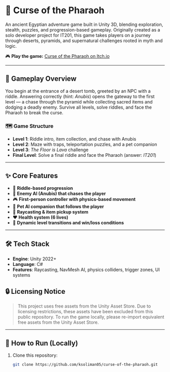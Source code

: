 # 🏺 Curse of the Pharaoh

An ancient Egyptian adventure game built in Unity 3D, blending exploration, stealth, puzzles, and progression-based gameplay. 
Originally created as a solo developer project for IT201, this game takes players on a journey through deserts, pyramids, and 
supernatural challenges rooted in myth and logic.

🎮 **Play the game:** [Curse of the Pharaoh on Itch.io](https://ks2325.itch.io/sprint3)

---

## 🧩 Gameplay Overview

You begin at the entrance of a desert tomb, greeted by an NPC with a riddle. Answering correctly (hint: *Anubis*) opens the 
gateway to the first level — a chase through the pyramid while collecting sacred items and dodging a deadly enemy. Survive all 
levels, solve riddles, and face the Pharaoh to break the curse.

### 🗺️ Game Structure
- **Level 1**: Riddle intro, item collection, and chase with Anubis
- **Level 2**: Maze with traps, teleportation puzzles, and a pet companion
- **Level 3**: *The Floor is Lava* challenge
- **Final Level**: Solve a final riddle and face the Pharaoh (answer: *IT201*)

---

## ✨ Core Features

- 🧠 **Riddle-based progression**
- 🐺 **Enemy AI (Anubis) that chases the player**
- 🎮 **First-person controller with physics-based movement**
- 🧭 **Pet AI companion that follows the player**
- 🔁 **Raycasting & item pickup system**
- ❤️ **Health system (6 lives)**
- 📜 **Dynamic level transitions and win/loss conditions**

---

## 🛠️ Tech Stack

- **Engine**: Unity 2022+
- **Language**: C#
- **Features**: Raycasting, NavMesh AI, physics colliders, trigger zones, UI systems

## 🔒 Licensing Notice

> This project uses free assets from the Unity Asset Store. Due to licensing restrictions, these assets have been excluded from this public repository. To run the game locally, please re-import equivalent free assets from the Unity Asset Store.

---

## 🚀 How to Run (Locally)

1. Clone this repository:
   ```bash
   git clone https://github.com/ksoliman05/curse-of-the-pharaoh.git
